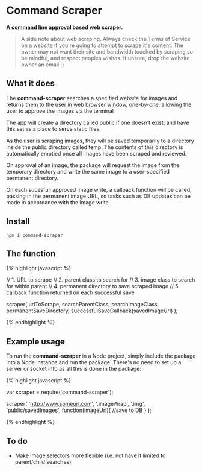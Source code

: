 # Command Scraper

**A command line approval based web scraper.**

> A side note about web scraping. Always check the Terms of Service on a website if you're going to attempt to scrape it's content. The owner may not want their site and bandwidth touched by scraping so be mindful, and respect peoples wishes. If unsure, drop the website owner an email :)

## What it does

The **command-scraper** searches a specified website for images and returns them to the user in web browser window, one-by-one, allowing the user to approve the images via the terminal

The app will create a directory called public if one doesn't exist, and have this set as a place to serve static files.

As the user is scraping images, they will be saved temporarily to a directory inside the public directory called temp. The contents of this directory is automatically emptied once all images have been scraped and reviewed.

On approval of an image, the package will request the image from the temporary directory and write the same image to a user-specified permanent directory.

On each sucesfull approved image write, a callback function will be called, passing in the permanent image URL, so tasks such as DB updates can be made in accordance with the image write.

## Install

`npm i command-scraper`

## The function

{% highlight javascript %}

// 1. URL to scrape
// 2. parent class to search for
// 3. image class to search for within parent
// 4. permanent directory to save scraped image
// 5. callback function returned on each successful save

scraper(
	urlToScrape,
	searchParentClass,
	searchImageClass,
	permanentSaveDirectory,
	successfulSaveCallback(savedImageUrl)
);

{% endhighlight %}

## Example usage

To run the **command-scraper** in a Node project, simply include the package into a Node instance and run the package. There's no need to set up a server or socket info as all this is done in the package:

{% highlight javascript %}

var scraper = require('command-scraper');

scraper(
	'http://www.someurl.com',
	'.imageWrap',
	'.img',
	'public/savedImages',
	function(imageUrl){
    //save to DB
  }
);

{% endhighlight %}

## To do

* Make image selectors more flexible (i.e. not have it limited to parent/child searches)
